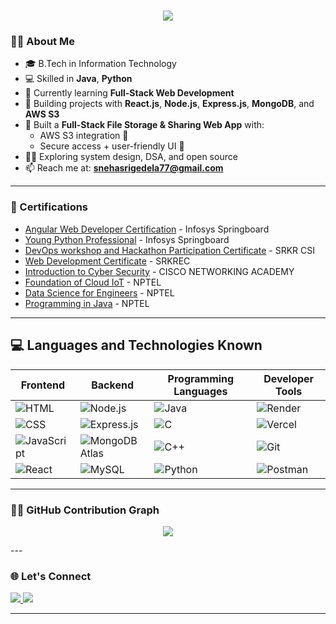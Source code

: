<h1 align="center">
    <img src="https://readme-typing-svg.herokuapp.com/?font=Inter&size=48&center=true&vCenter=true&width=500&height=70&color=4493F8&duration=4000&lines=Hi+There!+👋;+I'm+Sneha+Sri!;" />
</h1>

### 👨‍💻 About Me
- 🎓 B.Tech in Information Technology
- 💻 Skilled in **Java**, **Python**  
- 🌱 Currently learning **Full-Stack Web Development**
- 🔭 Building projects with **React.js**, **Node.js**, **Express.js**, **MongoDB**, and **AWS S3**
- 🚀 Built a **Full-Stack File Storage & Sharing Web App** with:
  - AWS S3 integration 📂
  - Secure access + user-friendly UI 🔐
- 🧑‍💻 Exploring system design, DSA, and open source  
- 📫 Reach me at: **snehasrigedela77@gmail.com**

---
### 🏅 Certifications
- [Angular Web Developer Certification]() - Infosys Springboard
- [Young Python Professional]() - Infosys Springboard
- [DevOps workshop and Hackathon Participation Certificate]() - SRKR CSI
- [Web Development Certificate]() - SRKREC
- [Introduction to Cyber Security]() - CISCO NETWORKING ACADEMY
- [Foundation of Cloud IoT]() - NPTEL
- [Data Science for Engineers]() - NPTEL
- [Programming in Java]() - NPTEL
---

## 💻 Languages and Technologies Known

| **Frontend**                                                                                                 | **Backend**                                                                                                     | **Programming Languages**                                                                 | **Developer Tools**                                                                                  | 
| ------------------------------------------------------------------------------------------------------------ | --------------------------------------------------------------------------------------------------------------- | ----------------------------------------------------------------------------------------- | ------------------------------------------------------------------------------------------------------ | 
| ![HTML](https://img.shields.io/badge/-HTML5-E34F26?style=flat&logo=html5&logoColor=white)                    | ![Node.js](https://img.shields.io/badge/-Node.js-339933?style=flat&logo=node.js&logoColor=white)                | ![Java](https://img.shields.io/badge/-Java-007396?style=flat&logo=java&logoColor=white)   | ![Render](https://img.shields.io/badge/-Render-46E3B7?style=flat&logo=render&logoColor=black)          | 
| ![CSS](https://img.shields.io/badge/-CSS3-1572B6?style=flat&logo=css3&logoColor=white)                       | ![Express.js](https://img.shields.io/badge/-Express.js-000000?style=flat&logo=express&logoColor=white)          | ![C](https://img.shields.io/badge/-C-A8B9CC?style=flat&logo=c&logoColor=black)             | ![Vercel](https://img.shields.io/badge/-Vercel-000000?style=flat&logo=vercel&logoColor=white)          |
| ![JavaScript](https://img.shields.io/badge/-JavaScript-F7DF1E?style=flat&logo=javascript&logoColor=black)   | ![MongoDB Atlas](https://img.shields.io/badge/-MongoDB%20Atlas-47A248?style=flat&logo=mongodb&logoColor=white) | ![C++](https://img.shields.io/badge/-C++-00599C?style=flat&logo=c%2B%2B&logoColor=white)   | ![Git](https://img.shields.io/badge/-Git-F05032?style=flat&logo=git&logoColor=white)          |
| ![React](https://img.shields.io/badge/-React-61DAFB?style=flat&logo=react&logoColor=black)   | ![MySQL](https://img.shields.io/badge/-MySQL-4479A1?style=flat&logo=mysql&logoColor=white)                      | ![Python](https://img.shields.io/badge/-Python-3776AB?style=flat&logo=python&logoColor=white) | ![Postman](https://img.shields.io/badge/-Postman-FF6C37?style=flat&logo=postman&logoColor=white)                   |
---

### 🧑‍💻 GitHub Contribution Graph

<p align="center">
  <img src="https://github-readme-streak-stats.herokuapp.com/?user=snehasri147&theme=tokyonight" />
</p>
---

### 🌐 Let's Connect

<p>
  <a href="https://www.linkedin.com/in/sneha-sri-gedela-32892a314/" target="_blank">
    <img src="https://img.shields.io/badge/LinkedIn-blue?style=for-the-badge&logo=linkedin">
  </a>
  <a href="mailto:snehasrigedela77@gmail.com" target="_blank">
    <img src="https://img.shields.io/badge/Gmail-red?style=for-the-badge&logo=gmail">
  </a>

---

<!--
**snehasri147/snehasri147** is a ✨ _special_ ✨ repository because its `README.md` (this file) appears on your GitHub profile.

Here are some ideas to get you started:

- 🔭 I’m currently working on ...
- 🌱 I’m currently learning ...
- 👯 I’m looking to collaborate on ...
- 🤔 I’m looking for help with ...
- 💬 Ask me about ...
- 📫 How to reach me: ...
- 😄 Pronouns: ...
- ⚡ Fun fact: ...
-->
